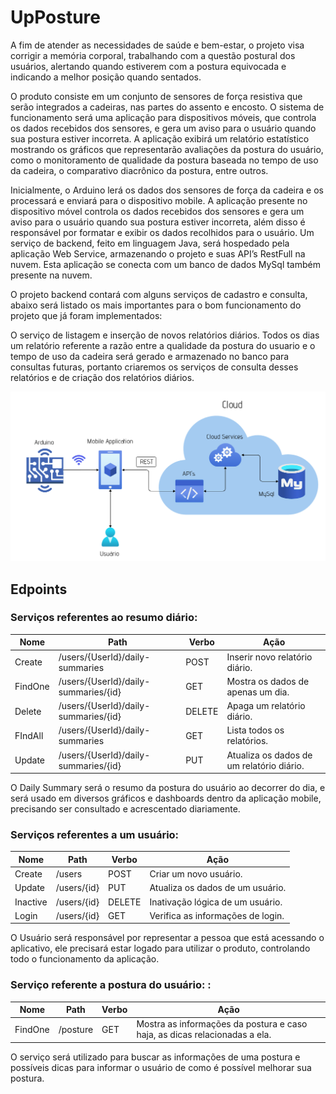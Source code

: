 # UpPosture

A fim de atender as necessidades de saúde e bem-estar, o projeto visa corrigir a memória corporal, trabalhando com a questão postural dos usuários, alertando quando estiverem com a postura equivocada e indicando a melhor posição quando sentados.  

O produto consiste em um conjunto de sensores de força resistiva que serão integrados a cadeiras, nas partes do assento e encosto. O sistema de funcionamento será uma aplicação para dispositivos móveis, que controla os dados recebidos dos sensores, e gera um aviso para o usuário quando sua postura estiver incorreta. A aplicação exibirá um relatório estatístico mostrando os gráficos que representarão avaliações da postura do usuário, como o monitoramento de qualidade da postura baseada no tempo de uso da cadeira, o comparativo diacrônico da postura, entre outros. 

Inicialmente, o Arduino lerá os dados dos sensores de força da cadeira e os processará e enviará para o dispositivo mobile. A aplicação presente no dispositivo móvel controla os dados recebidos dos sensores e gera um aviso para o usuário quando sua postura estiver incorreta, além disso é responsável por formatar e exibir os dados recolhidos para o usuário. Um serviço de backend, feito em linguagem Java, será hospedado pela aplicação Web Service, armazenando o projeto e suas API’s RestFull na nuvem. Esta aplicação se conecta com um banco de dados MySql também presente na nuvem. 

O projeto backend contará com alguns serviços de cadastro e consulta, abaixo será listado os mais importantes para o bom funcionamento do projeto que já foram implementados: 

O serviço de listagem e inserção de novos relatórios diários. Todos os dias um relatório referente a razão entre a qualidade da postura do usuario e o tempo de uso da cadeira será gerado e armazenado no banco para consultas futuras, portanto criaremos os serviços de consulta desses relatórios e de criação dos relatórios diários. 

![](arquitetura.png)

## Edpoints

### Serviços referentes ao resumo diário: 
| Nome    | Path                                 | Verbo  | Ação                                      |
|---------|--------------------------------------|--------|-------------------------------------------|
| Create  | /users/{UserId}/daily-summaries      | POST   | Inserir novo relatório diário.            |
| FindOne | /users/{UserId}/daily-summaries/{id} | GET    | Mostra os dados de apenas um dia.         |
| Delete  | /users/{UserId}/daily-summaries/{id} | DELETE | Apaga um relatório diário.                |
| FIndAll | /users/{UserId}/daily-summaries      | GET    | Lista todos os relatórios.                |
| Update  | /users/{UserId}/daily-summaries/{id} | PUT    | Atualiza os dados de um relatório diário. |

O Daily Summary será o resumo da postura do usuário ao decorrer do dia, e será usado em diversos gráficos e dashboards dentro da aplicação mobile, precisando ser consultado e acrescentado diariamente.

### Serviços referentes a um usuário:

| Nome     | Path        | Verbo  | Ação                              |
|----------|-------------|--------|-----------------------------------|
| Create   | /users      | POST   | Criar um novo usuário.            |
| Update   | /users/{id} | PUT    | Atualiza os dados de um usuário.  |
| Inactive | /users/{id} | DELETE | Inativação lógica de um usuário.  |
| Login    | /users/{id} | GET    | Verifica as informações de login. |

O Usuário será responsável por representar a pessoa que está acessando o aplicativo, ele precisará estar logado para utilizar o produto, controlando todo o funcionamento da aplicação. 


### Serviço referente a postura do usuário: :

| Nome    | Path     | Verbo | Ação                                                                       |
|---------|----------|-------|----------------------------------------------------------------------------|
| FindOne | /posture | GET   | Mostra as informações da postura e caso haja, as dicas relacionadas a ela. |

O serviço será utilizado para buscar as informações de uma postura e possíveis dicas para informar o usuário de como é possível melhorar sua postura. 





